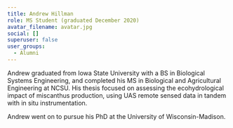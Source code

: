 ```yaml
---
title: Andrew Hillman
role: MS Student (graduated December 2020)
avatar_filename: avatar.jpg
social: []
superuser: false
user_groups:
  - Alumni
---
```

Andrew graduated from Iowa State University with a BS in Biological Systems Engineering, and completed his MS in Biological and Agricultural Engineering at NCSU. His thesis focused on assessing the ecohydrological impact of miscanthus production, using UAS remote sensed data in tandem with in situ instrumentation. 

Andrew went on to pursue his PhD at the University of Wisconsin-Madison.
